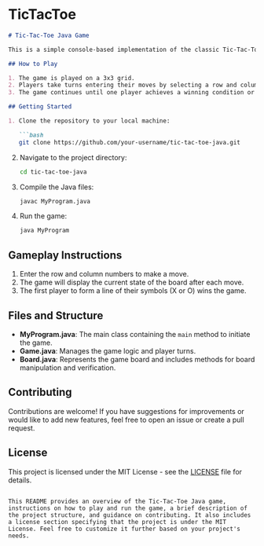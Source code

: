 # TicTacToe
```markdown
# Tic-Tac-Toe Java Game

This is a simple console-based implementation of the classic Tic-Tac-Toe game in Java. The game allows two players to take turns and compete against each other to achieve a winning condition by forming a line of their respective symbols (X or O) in a row, column, or diagonal on the game board.

## How to Play

1. The game is played on a 3x3 grid.
2. Players take turns entering their moves by selecting a row and column.
3. The game continues until one player achieves a winning condition or the board is filled with no winner.

## Getting Started

1. Clone the repository to your local machine:

   ```bash
   git clone https://github.com/your-username/tic-tac-toe-java.git
   ```

2. Navigate to the project directory:

   ```bash
   cd tic-tac-toe-java
   ```

3. Compile the Java files:

   ```bash
   javac MyProgram.java
   ```

4. Run the game:

   ```bash
   java MyProgram
   ```

## Gameplay Instructions

1. Enter the row and column numbers to make a move.
2. The game will display the current state of the board after each move.
3. The first player to form a line of their symbols (X or O) wins the game.

## Files and Structure

- **MyProgram.java**: The main class containing the `main` method to initiate the game.
- **Game.java**: Manages the game logic and player turns.
- **Board.java**: Represents the game board and includes methods for board manipulation and verification.

## Contributing

Contributions are welcome! If you have suggestions for improvements or would like to add new features, feel free to open an issue or create a pull request.

## License

This project is licensed under the MIT License - see the [LICENSE](LICENSE) file for details.
```

This README provides an overview of the Tic-Tac-Toe Java game, instructions on how to play and run the game, a brief description of the project structure, and guidance on contributing. It also includes a license section specifying that the project is under the MIT License. Feel free to customize it further based on your project's needs.
